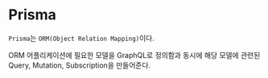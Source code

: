 # Prisma

`Prisma`는 `ORM(Object Relation Mapping)`이다.

ORM
어플리케이션에 필요한 모델을 GraphQL로 정의함과 동시에 해당 모델에 관련된 Query, Mutation, Subscription을 만들어준다.